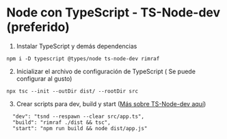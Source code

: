 # Node con TypeScript - TS-Node-dev (preferido)

1. Instalar TypeScript y demás dependencias

```
npm i -D typescript @types/node ts-node-dev rimraf
```

2. Inicializar el archivo de configuración de TypeScript ( Se puede configurar al gusto)

```
npx tsc --init --outDir dist/ --rootDir src
```

3. Crear scripts para dev, build y start ([Más sobre TS-Node-dev aquí](https://www.npmjs.com/package/ts-node-dev))

```
  "dev": "tsnd --respawn --clear src/app.ts",
  "build": "rimraf ./dist && tsc",
  "start": "npm run build && node dist/app.js"
```
